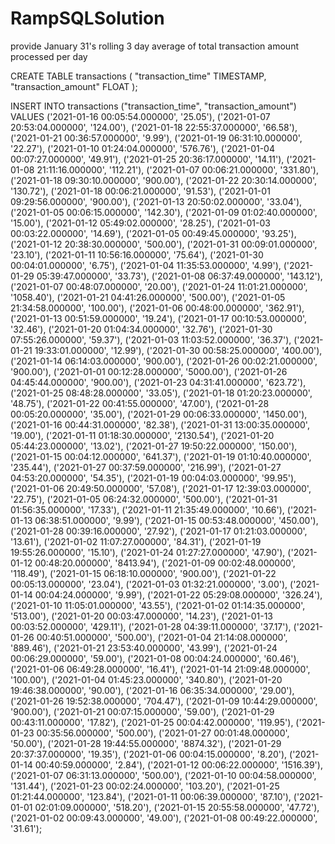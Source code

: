# RampSQLSolution
provide January 31's rolling 3 day average of total transaction amount processed per day

CREATE TABLE transactions (
  "transaction_time" TIMESTAMP,
  "transaction_amount" FLOAT
);

INSERT INTO transactions
  ("transaction_time", "transaction_amount")
VALUES
  ('2021-01-16 00:05:54.000000', '25.05'),
  ('2021-01-07 20:53:04.000000', '124.00'),
  ('2021-01-18 22:55:37.000000', '66.58'),
  ('2021-01-21 00:36:57.000000', '9.99'),
  ('2021-01-19 06:31:10.000000', '22.27'),
  ('2021-01-10 01:24:04.000000', '576.76'),
  ('2021-01-04 00:07:27.000000', '49.91'),
  ('2021-01-25 20:36:17.000000', '14.11'),
  ('2021-01-08 21:11:16.000000', '112.21'),
  ('2021-01-07 00:06:21.000000', '331.80'),
  ('2021-01-18 09:30:10.000000', '900.00'),
  ('2021-01-22 20:30:14.000000', '130.72'),
  ('2021-01-18 00:06:21.000000', '91.53'),
  ('2021-01-01 09:29:56.000000', '900.00'),
  ('2021-01-13 20:50:02.000000', '33.04'),
  ('2021-01-05 00:06:15.000000', '142.30'),
  ('2021-01-09 01:02:40.000000', '15.00'),
  ('2021-01-12 05:49:02.000000', '28.25'),
  ('2021-01-03 00:03:22.000000', '14.69'),
  ('2021-01-05 00:49:45.000000', '93.25'),
  ('2021-01-12 20:38:30.000000', '500.00'),
  ('2021-01-31 00:09:01.000000', '23.10'),
  ('2021-01-11 10:56:16.000000', '75.64'),
  ('2021-01-30 00:04:01.000000', '6.75'),
  ('2021-01-04 11:35:53.000000', '4.99'),
  ('2021-01-29 05:39:47.000000', '33.73'),
  ('2021-01-08 06:37:49.000000', '143.12'),
  ('2021-01-07 00:48:07.000000', '20.00'),
  ('2021-01-24 11:01:21.000000', '1058.40'),
  ('2021-01-21 04:41:26.000000', '500.00'),
  ('2021-01-05 21:34:58.000000', '100.00'),
  ('2021-01-06 00:48:00.000000', '362.91'),
  ('2021-01-13 00:51:59.000000', '19.24'),
  ('2021-01-17 00:10:53.000000', '32.46'),
  ('2021-01-20 01:04:34.000000', '32.76'),
  ('2021-01-30 07:55:26.000000', '59.37'),
  ('2021-01-03 11:03:52.000000', '36.37'),
  ('2021-01-21 19:33:01.000000', '12.99'),
  ('2021-01-30 00:58:25.000000', '400.00'),
  ('2021-01-14 06:14:03.000000', '900.00'),
  ('2021-01-26 00:02:21.000000', '900.00'),
  ('2021-01-01 00:12:28.000000', '5000.00'),
  ('2021-01-26 04:45:44.000000', '900.00'),
  ('2021-01-23 04:31:41.000000', '623.72'),
  ('2021-01-25 08:48:28.000000', '33.05'),
  ('2021-01-18 01:20:23.000000', '48.75'),
  ('2021-01-22 00:41:55.000000', '47.00'),
  ('2021-01-28 00:05:20.000000', '35.00'),
  ('2021-01-29 00:06:33.000000', '1450.00'),
  ('2021-01-16 00:44:31.000000', '82.38'),
  ('2021-01-31 13:00:35.000000', '19.00'),
  ('2021-01-11 01:18:30.000000', '2130.54'),
  ('2021-01-20 05:44:23.000000', '13.02'),
  ('2021-01-27 19:50:22.000000', '150.00'),
  ('2021-01-15 00:04:12.000000', '641.37'),
  ('2021-01-19 01:10:40.000000', '235.44'),
  ('2021-01-27 00:37:59.000000', '216.99'),
  ('2021-01-27 04:53:20.000000', '54.35'),
  ('2021-01-19 00:04:03.000000', '99.95'),
  ('2021-01-06 20:49:50.000000', '57.08'),
  ('2021-01-17 12:39:03.000000', '22.75'),
  ('2021-01-05 06:24:32.000000', '500.00'),
  ('2021-01-31 01:56:35.000000', '17.33'),
  ('2021-01-11 21:35:49.000000', '10.66'),
  ('2021-01-13 06:38:51.000000', '9.99'),
  ('2021-01-15 00:53:48.000000', '450.00'),
  ('2021-01-28 00:39:16.000000', '27.92'),
  ('2021-01-17 01:21:03.000000', '13.61'),
  ('2021-01-02 11:07:27.000000', '84.31'),
  ('2021-01-19 19:55:26.000000', '15.10'),
  ('2021-01-24 01:27:27.000000', '47.90'),
  ('2021-01-12 00:48:20.000000', '8413.94'),
  ('2021-01-09 00:02:48.000000', '118.49'),
  ('2021-01-15 06:18:10.000000', '900.00'),
  ('2021-01-22 00:05:13.000000', '23.04'),
  ('2021-01-03 01:32:21.000000', '3.00'),
  ('2021-01-14 00:04:24.000000', '9.99'),
  ('2021-01-22 05:29:08.000000', '326.24'),
  ('2021-01-10 11:05:01.000000', '43.55'),
  ('2021-01-02 01:14:35.000000', '513.00'),
  ('2021-01-20 00:03:47.000000', '14.23'),
  ('2021-01-13 00:03:52.000000', '429.11'),
  ('2021-01-28 04:39:11.000000', '37.17'),
  ('2021-01-26 00:40:51.000000', '500.00'),
  ('2021-01-04 21:14:08.000000', '889.46'),
  ('2021-01-21 23:53:40.000000', '43.99'),
  ('2021-01-24 00:06:29.000000', '59.00'),
  ('2021-01-08 00:04:24.000000', '60.46'),
  ('2021-01-06 06:49:28.000000', '16.41'),
  ('2021-01-14 21:09:48.000000', '100.00'),
  ('2021-01-04 01:45:23.000000', '340.80'),
  ('2021-01-20 19:46:38.000000', '90.00'),
  ('2021-01-16 06:35:34.000000', '29.00'),
  ('2021-01-26 19:52:38.000000', '704.47'),
  ('2021-01-09 10:44:29.000000', '900.00'),
  ('2021-01-21 00:07:15.000000', '59.00'),
  ('2021-01-29 00:43:11.000000', '17.82'),
  ('2021-01-25 00:04:42.000000', '119.95'),
  ('2021-01-23 00:35:56.000000', '500.00'),
  ('2021-01-27 00:01:48.000000', '50.00'),
  ('2021-01-28 19:44:55.000000', '8874.32'),
  ('2021-01-29 20:37:37.000000', '19.35'),
  ('2021-01-06 00:04:15.000000', '8.20'),
  ('2021-01-14 00:40:59.000000', '2.84'),
  ('2021-01-12 00:06:22.000000', '1516.39'),
  ('2021-01-07 06:31:13.000000', '500.00'),
  ('2021-01-10 00:04:58.000000', '131.44'),
  ('2021-01-23 00:02:24.000000', '103.20'),
  ('2021-01-25 01:21:44.000000', '123.84'),
  ('2021-01-11 00:06:39.000000', '87.10'),
  ('2021-01-01 02:01:09.000000', '518.20'),
  ('2021-01-15 20:55:58.000000', '47.72'),
  ('2021-01-02 00:09:43.000000', '49.00'),
  ('2021-01-08 00:49:22.000000', '31.61');
